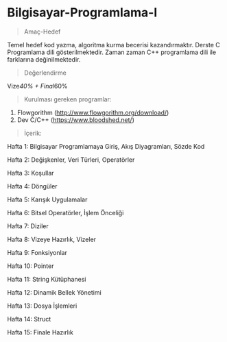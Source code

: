 # Bilgisayar-Programlama-I

>Amaç-Hedef

Temel hedef kod yazma, algoritma kurma becerisi kazandırmaktır. Derste C Programlama dili gösterilmektedir. Zaman zaman C++ programlama dili ile farklarına değinilmektedir.

>Değerlendirme

Vize*40% + Final*60% 

>Kurulması gereken programlar: 
1. Flowgorithm (http://www.flowgorithm.org/download/)
2. Dev C/C++ (https://www.bloodshed.net/)

>İçerik:

Hafta 1: Bilgisayar Programlamaya Giriş, Akış Diyagramları, Sözde Kod

Hafta 2: Değişkenler, Veri Türleri, Operatörler

Hafta 3: Koşullar

Hafta 4: Döngüler

Hafta 5: Karışık Uygulamalar

Hafta 6: Bitsel Operatörler, İşlem Önceliği

Hafta 7: Diziler

Hafta 8: Vizeye Hazırlık, Vizeler

Hafta 9: Fonksiyonlar

Hafta 10: Pointer

Hafta 11: String Kütüphanesi

Hafta 12: Dinamik Bellek Yönetimi

Hafta 13: Dosya İşlemleri

Hafta 14: Struct

Hafta 15: Finale Hazırlık

